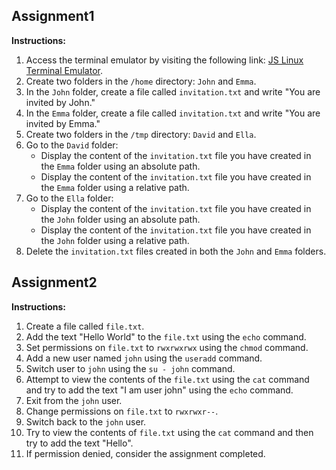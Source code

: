 ## Assignment1

**Instructions:**
1. Access the terminal emulator by visiting the following link: [JS Linux Terminal Emulator](https://bellard.org/jslinux/).
2. Create two folders in the `/home` directory: `John` and `Emma`.
3. In the `John` folder, create a file called `invitation.txt` and write "You are invited by John."
4. In the `Emma` folder, create a file called `invitation.txt` and write "You are invited by Emma."
5. Create two folders in the `/tmp` directory: `David` and `Ella`. 
6. Go to the `David` folder:
   - Display the content of the `invitation.txt` file you have created in the `Emma` folder using an absolute path.
   - Display the content of the `invitation.txt` file you have created in the `Emma` folder using a relative path.
7. Go to the `Ella` folder:
   - Display the content of the `invitation.txt` file you have created in the `John` folder using an absolute path.
   - Display the content of the `invitation.txt` file you have created in the `John` folder using a relative path.
8. Delete the `invitation.txt` files created in both the `John` and `Emma` folders.

## Assignment2

**Instructions:**
1. Create a file called `file.txt`.
2. Add the text "Hello World" to the `file.txt` using the `echo` command.
3. Set permissions on `file.txt` to `rwxrwxrwx` using the `chmod` command.
4. Add a new user named `john` using the `useradd` command.
5. Switch user to `john` using the `su - john` command.
6. Attempt to view the contents of the `file.txt` using the `cat` command and try to add the text "I am user john" using the `echo` command.
7. Exit from the `john` user.
8. Change permissions on `file.txt` to `rwxrwxr--`.
9. Switch back to the `john` user.
10. Try to view the contents of `file.txt` using the `cat` command and then try to add the text "Hello".
11. If permission denied, consider the assignment completed.

